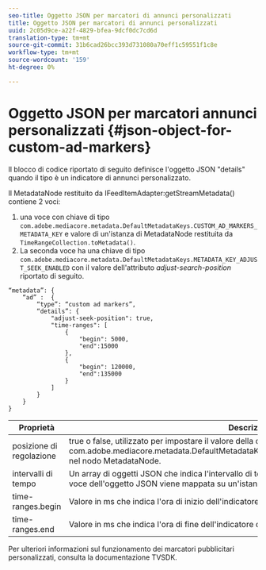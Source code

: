 ```yaml
---
seo-title: Oggetto JSON per marcatori di annunci personalizzati
title: Oggetto JSON per marcatori di annunci personalizzati
uuid: 2c05d9ce-a22f-4829-bfea-9dcf0dc7cd6d
translation-type: tm+mt
source-git-commit: 31b6cad26bcc393d731080a70eff1c59551f1c8e
workflow-type: tm+mt
source-wordcount: '159'
ht-degree: 0%

---
```



# Oggetto JSON per marcatori annunci personalizzati {#json-object-for-custom-ad-markers}

Il blocco di codice riportato di seguito definisce l&#39;oggetto JSON &quot;details&quot; quando il tipo è un indicatore di annunci personalizzato.

Il MetadataNode restituito da IFeedItemAdapter:getStreamMetadata() contiene 2 voci:
1. una voce con chiave di tipo `com.adobe.mediacore.metadata.DefaultMetadataKeys.CUSTOM_AD_MARKERS_METADATA_KEY` e valore di un&#39;istanza di MetadataNode restituita da `TimeRangeCollection.toMetadata()`.
1. La seconda voce ha una chiave di tipo `com.adobe.mediacore.metadata.DefaultMetadataKeys.METADATA_KEY_ADJUST_SEEK_ENABLED` con il valore dell&#39;attributo *adjust-search-position* riportato di seguito.

```
“metadata”: {
    “ad” :  {
        “type”: “custom ad markers”,
        “details”: {
            "adjust-seek-position": true,
            "time-ranges": [
                {
                    "begin": 5000,
                    "end":15000
                },
                {
                    "begin": 120000,
                    "end":135000
                }
            ]
        }
    }
}
```

| Proprietà | Descrizione |
|---|---|
| posizione di regolazione | true o false, utilizzato per impostare il valore della chiave com.adobe.mediacore.metadata.DefaultMetadataKeys.METADATA_KEY_ADJUST_SEEK_ENABLED nel nodo MetadataNode. |
| intervalli di tempo | Un array di oggetti JSON che indica l&#39;intervallo di tempo per ciascun marcatore annuncio. Ogni voce dell&#39;oggetto JSON viene mappata su un&#39;istanza di com.adobe.mediacore.utils.TimeRange. |
| time-ranges.begin | Valore in ms che indica l&#39;ora di inizio dell&#39;indicatore dell&#39;annuncio. |
| time-ranges.end | Valore in ms che indica l&#39;ora di fine dell&#39;indicatore dell&#39;annuncio. |

Per ulteriori informazioni sul funzionamento dei marcatori pubblicitari personalizzati, consulta la documentazione TVSDK.
